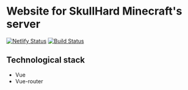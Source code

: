 # Website for SkullHard Minecraft's server

[![Netlify Status](https://api.netlify.com/api/v1/badges/6fe0da9a-b632-41eb-bfde-9cd0afcaaddc/deploy-status)](https://app.netlify.com/sites/zealous-golick-cae5a6/deploys) [![Build Status](https://travis-ci.org/Milesq/SkullHard.svg?branch=master)](https://travis-ci.org/Milesq/SkullHard)

## Technological stack

- Vue
- Vue-router
